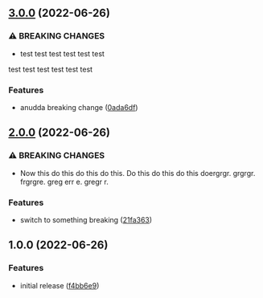 ## [3.0.0](https://github.com/trallnag/testbench-semantic-release/compare/v2.0.0...v3.0.0) (2022-06-26)


### ⚠ BREAKING CHANGES

* test test test
test test test

test test test
test test test

### Features

* anudda breaking change ([0ada6df](https://github.com/trallnag/testbench-semantic-release/commit/0ada6df00dde25cf37f79036cd48d776b9d2c61a))

## [2.0.0](https://github.com/trallnag/testbench-semantic-release/compare/v1.0.0...v2.0.0) (2022-06-26)


### ⚠ BREAKING CHANGES

* Now this do this do this do this.
Do this do this do this doergrgr. grgrgr.
frgrgre. greg err e. gregr r.

### Features

* switch to something breaking ([21fa363](https://github.com/trallnag/testbench-semantic-release/commit/21fa363ffcb212a481fe9cbc4f52504925b1160c))

## 1.0.0 (2022-06-26)


### Features

* initial release ([f4bb6e9](https://github.com/trallnag/testbench-semantic-release/commit/f4bb6e9d51a6f50b8d35ae6e4fc98d59f41c0a2f))
